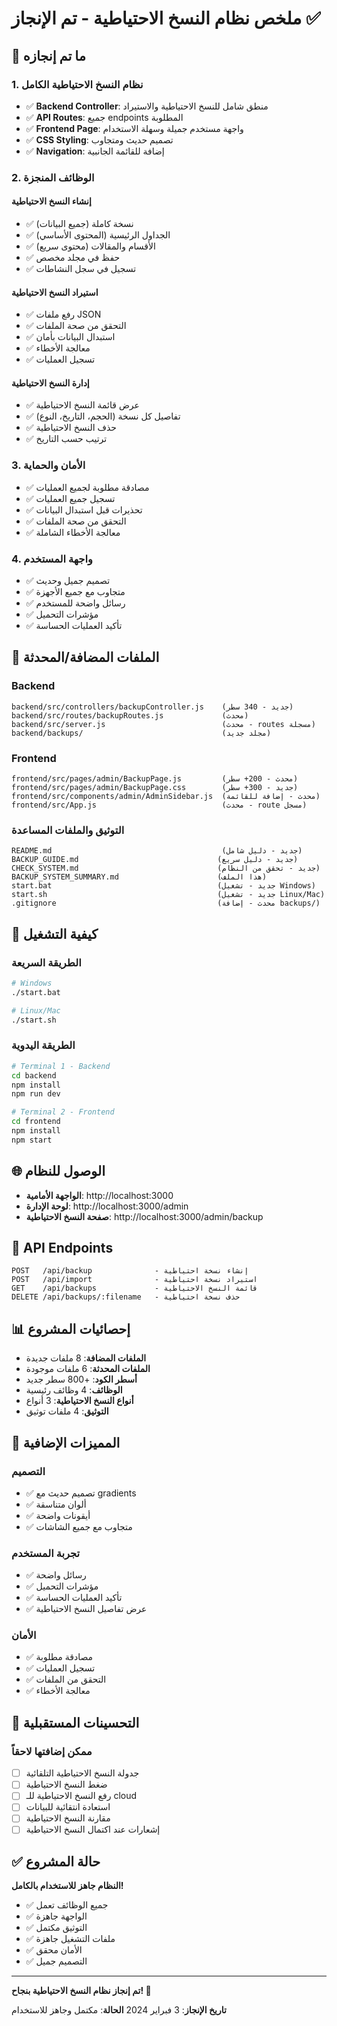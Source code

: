 # ملخص نظام النسخ الاحتياطية - تم الإنجاز ✅

## 🎯 ما تم إنجازه

### 1. نظام النسخ الاحتياطية الكامل
- ✅ **Backend Controller**: منطق شامل للنسخ الاحتياطية والاستيراد
- ✅ **API Routes**: جميع endpoints المطلوبة
- ✅ **Frontend Page**: واجهة مستخدم جميلة وسهلة الاستخدام
- ✅ **CSS Styling**: تصميم حديث ومتجاوب
- ✅ **Navigation**: إضافة للقائمة الجانبية

### 2. الوظائف المنجزة

#### إنشاء النسخ الاحتياطية
- ✅ نسخة كاملة (جميع البيانات)
- ✅ الجداول الرئيسية (المحتوى الأساسي)
- ✅ الأقسام والمقالات (محتوى سريع)
- ✅ حفظ في مجلد مخصص
- ✅ تسجيل في سجل النشاطات

#### استيراد النسخ الاحتياطية
- ✅ رفع ملفات JSON
- ✅ التحقق من صحة الملفات
- ✅ استبدال البيانات بأمان
- ✅ معالجة الأخطاء
- ✅ تسجيل العمليات

#### إدارة النسخ الاحتياطية
- ✅ عرض قائمة النسخ الاحتياطية
- ✅ تفاصيل كل نسخة (الحجم، التاريخ، النوع)
- ✅ حذف النسخ الاحتياطية
- ✅ ترتيب حسب التاريخ

### 3. الأمان والحماية
- ✅ مصادقة مطلوبة لجميع العمليات
- ✅ تسجيل جميع العمليات
- ✅ تحذيرات قبل استبدال البيانات
- ✅ التحقق من صحة الملفات
- ✅ معالجة الأخطاء الشاملة

### 4. واجهة المستخدم
- ✅ تصميم جميل وحديث
- ✅ متجاوب مع جميع الأجهزة
- ✅ رسائل واضحة للمستخدم
- ✅ مؤشرات التحميل
- ✅ تأكيد العمليات الحساسة

## 📁 الملفات المضافة/المحدثة

### Backend
```
backend/src/controllers/backupController.js    (جديد - 340 سطر)
backend/src/routes/backupRoutes.js             (محدث)
backend/src/server.js                          (محدث - routes مسجلة)
backend/backups/                               (مجلد جديد)
```

### Frontend
```
frontend/src/pages/admin/BackupPage.js         (محدث - 200+ سطر)
frontend/src/pages/admin/BackupPage.css        (جديد - 300+ سطر)
frontend/src/components/admin/AdminSidebar.js  (محدث - إضافة للقائمة)
frontend/src/App.js                            (محدث - route مسجل)
```

### التوثيق والملفات المساعدة
```
README.md                                      (جديد - دليل شامل)
BACKUP_GUIDE.md                               (جديد - دليل سريع)
CHECK_SYSTEM.md                               (جديد - تحقق من النظام)
BACKUP_SYSTEM_SUMMARY.md                      (هذا الملف)
start.bat                                     (جديد - تشغيل Windows)
start.sh                                      (جديد - تشغيل Linux/Mac)
.gitignore                                    (محدث - إضافة backups/)
```

## 🚀 كيفية التشغيل

### الطريقة السريعة
```bash
# Windows
./start.bat

# Linux/Mac
./start.sh
```

### الطريقة اليدوية
```bash
# Terminal 1 - Backend
cd backend
npm install
npm run dev

# Terminal 2 - Frontend
cd frontend
npm install
npm start
```

## 🌐 الوصول للنظام

- **الواجهة الأمامية**: http://localhost:3000
- **لوحة الإدارة**: http://localhost:3000/admin
- **صفحة النسخ الاحتياطية**: http://localhost:3000/admin/backup

## 🔧 API Endpoints

```
POST   /api/backup              - إنشاء نسخة احتياطية
POST   /api/import              - استيراد نسخة احتياطية
GET    /api/backups             - قائمة النسخ الاحتياطية
DELETE /api/backups/:filename   - حذف نسخة احتياطية
```

## 📊 إحصائيات المشروع

- **الملفات المضافة**: 8 ملفات جديدة
- **الملفات المحدثة**: 6 ملفات موجودة
- **أسطر الكود**: +800 سطر جديد
- **الوظائف**: 4 وظائف رئيسية
- **أنواع النسخ الاحتياطية**: 3 أنواع
- **التوثيق**: 4 ملفات توثيق

## 🎉 المميزات الإضافية

### التصميم
- ✅ تصميم حديث مع gradients
- ✅ ألوان متناسقة
- ✅ أيقونات واضحة
- ✅ متجاوب مع جميع الشاشات

### تجربة المستخدم
- ✅ رسائل واضحة
- ✅ مؤشرات التحميل
- ✅ تأكيد العمليات الحساسة
- ✅ عرض تفاصيل النسخ الاحتياطية

### الأمان
- ✅ مصادقة مطلوبة
- ✅ تسجيل العمليات
- ✅ التحقق من الملفات
- ✅ معالجة الأخطاء

## 🔮 التحسينات المستقبلية

### ممكن إضافتها لاحقاً
- [ ] جدولة النسخ الاحتياطية التلقائية
- [ ] ضغط النسخ الاحتياطية
- [ ] رفع النسخ الاحتياطية للـ cloud
- [ ] استعادة انتقائية للبيانات
- [ ] مقارنة النسخ الاحتياطية
- [ ] إشعارات عند اكتمال النسخ الاحتياطية

## ✅ حالة المشروع

**النظام جاهز للاستخدام بالكامل!**

- ✅ جميع الوظائف تعمل
- ✅ الواجهة جاهزة
- ✅ التوثيق مكتمل
- ✅ ملفات التشغيل جاهزة
- ✅ الأمان محقق
- ✅ التصميم جميل

---

**تم إنجاز نظام النسخ الاحتياطية بنجاح! 🎉**

**تاريخ الإنجاز**: 3 فبراير 2024
**الحالة**: مكتمل وجاهز للاستخدام 